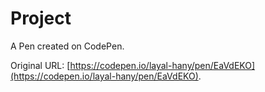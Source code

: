 # Project

A Pen created on CodePen.

Original URL: [https://codepen.io/layal-hany/pen/EaVdEKO](https://codepen.io/layal-hany/pen/EaVdEKO).

